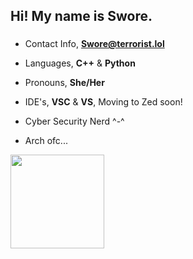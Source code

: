 <h2 align="left">Hi! My name is Swore.</h2>

###

- Contact Info, **Swore@terrorist.lol**
- Languages, **C++** & **Python**
- Pronouns, **She/Her**
- IDE's, **VSC** & **VS**, Moving to Zed soon!
  
- Cyber Security Nerd ^-^
- Arch ofc...



<img align="left" height="150" src="https://external-content.duckduckgo.com/iu/?u=http%3A%2F%2F38.media.tumblr.com%2F677a9272c9c52f054367d680e1fa3126%2Ftumblr_nbtq958nSY1s4yh14o1_500.gif&f=1&nofb=1&ipt=62d055bbc70bc060c392df58410890ae0791cfa876eb9be2e23e40fd7ccf9f50&ipo=images"  />


<div align="left">
</div>

###

